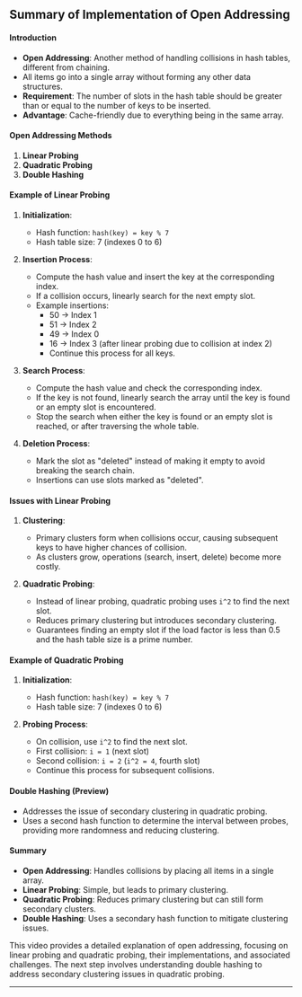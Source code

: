 ## Summary of Implementation of Open Addressing

#### Introduction
- **Open Addressing**: Another method of handling collisions in hash tables, different from chaining.
- All items go into a single array without forming any other data structures.
- **Requirement**: The number of slots in the hash table should be greater than or equal to the number of keys to be inserted.
- **Advantage**: Cache-friendly due to everything being in the same array.

#### Open Addressing Methods
1. **Linear Probing**
2. **Quadratic Probing**
3. **Double Hashing**

#### Example of Linear Probing
1. **Initialization**:
   - Hash function: `hash(key) = key % 7`
   - Hash table size: 7 (indexes 0 to 6)

2. **Insertion Process**:
   - Compute the hash value and insert the key at the corresponding index.
   - If a collision occurs, linearly search for the next empty slot.
   - Example insertions:
     - 50 → Index 1
     - 51 → Index 2
     - 49 → Index 0
     - 16 → Index 3 (after linear probing due to collision at index 2)
     - Continue this process for all keys.

3. **Search Process**:
   - Compute the hash value and check the corresponding index.
   - If the key is not found, linearly search the array until the key is found or an empty slot is encountered.
   - Stop the search when either the key is found or an empty slot is reached, or after traversing the whole table.

4. **Deletion Process**:
   - Mark the slot as "deleted" instead of making it empty to avoid breaking the search chain.
   - Insertions can use slots marked as "deleted".

#### Issues with Linear Probing
1. **Clustering**:
   - Primary clusters form when collisions occur, causing subsequent keys to have higher chances of collision.
   - As clusters grow, operations (search, insert, delete) become more costly.

2. **Quadratic Probing**:
   - Instead of linear probing, quadratic probing uses `i^2` to find the next slot.
   - Reduces primary clustering but introduces secondary clustering.
   - Guarantees finding an empty slot if the load factor is less than 0.5 and the hash table size is a prime number.

#### Example of Quadratic Probing
1. **Initialization**:
   - Hash function: `hash(key) = key % 7`
   - Hash table size: 7 (indexes 0 to 6)

2. **Probing Process**:
   - On collision, use `i^2` to find the next slot.
   - First collision: `i = 1` (next slot)
   - Second collision: `i = 2` (`i^2 = 4`, fourth slot)
   - Continue this process for subsequent collisions.

#### Double Hashing (Preview)
- Addresses the issue of secondary clustering in quadratic probing.
- Uses a second hash function to determine the interval between probes, providing more randomness and reducing clustering.

#### Summary
- **Open Addressing**: Handles collisions by placing all items in a single array.
- **Linear Probing**: Simple, but leads to primary clustering.
- **Quadratic Probing**: Reduces primary clustering but can still form secondary clusters.
- **Double Hashing**: Uses a secondary hash function to mitigate clustering issues.

This video provides a detailed explanation of open addressing, focusing on linear probing and quadratic probing, their implementations, and associated challenges. The next step involves understanding double hashing to address secondary clustering issues in quadratic probing.

---